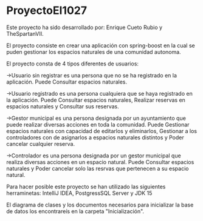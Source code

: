 # ProyectoEI1027
Este proyecto ha sido desarrollado por: Enrique Cueto Rubio  y TheSpartanVII.

El proyecto consiste en crear una aplicación con spring-boost en la cual se puden gestionar los espacios naturales de una comunidad autonoma.

El proyecto consta de 4 tipos diferentes de usuarios:
  
  ->Usuario sin registrar es una persona que no se ha registrado en la aplicación. 
  Puede Consultar espacios naturales.
       
  ->Usuario registrado es una persona cualquiera que se haya registrado en la aplicación. 
  Puede Consultar espacios naturales, Realizar reservas en espacios naturales y Consultar sus reservas.
      
  ->Gestor municipal es una persona designada por un ayuntamiento que puede realizar diversas acciones en toda la comunidad. 
  Puede Gestionar espacios naturales con capacidad de editarlos y eliminarlos, Gestionar a los controladores con de asignarlos a espacios naturales distintos y Poder cancelar cualquier reserva.
      
  ->Controlador es una persona designada por un gestor municipal que realiza diversas acciones en un espacio natural. 
  Puede Consultar espacios naturales y Poder cancelar solo las resrvas que pertenecen a su espacio natural.
  
Para hacer posible este proyecto se han utilizado las siguientes herraminetas: IntelliJ IDEA, PostgressSQL Server y JDK 15
  
El diagrama de clases y los documentos necesarios para inicializar la base de datos los encontrareís en la carpeta "Inicialización".  
